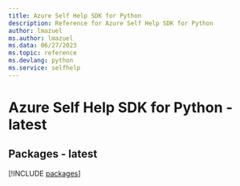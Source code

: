 ```yaml
---
title: Azure Self Help SDK for Python
description: Reference for Azure Self Help SDK for Python
author: lmazuel
ms.author: lmazuel
ms.data: 06/27/2023
ms.topic: reference
ms.devlang: python
ms.service: selfhelp
---
```

# Azure Self Help SDK for Python - latest
## Packages - latest
[!INCLUDE [packages](self-help-index.md)]